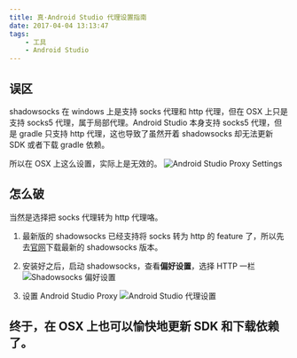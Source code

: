 ```yaml
---
title: 真·Android Studio 代理设置指南
date: 2017-04-04 13:13:47
tags:
	- 工具
	- Android Studio
---
```


## 误区

shadowsocks 在 windows 上是支持 socks 代理和 http 代理，但在 OSX 上只是支持 socks5 代理，属于局部代理。Android Studio 本身支持 socks5 代理，但是 gradle 只支持 http 代理，这也导致了虽然开着 shadowsocks 却无法更新 SDK 或者下载 gradle 依赖。

所以在 OSX 上这么设置，实际上是无效的。
![Android Studio Proxy Settings](https://hellovass-blog-1257365569.cos.ap-shanghai.myqcloud.com/Android%20Studio%20Proxy)

<!-- more -->

## 怎么破

当然是选择把 socks 代理转为 http 代理咯。

1. 最新版的 shadowsocks 已经支持将 socks 转为 http 的 feature 了，所以先去[官网](https://github.com/shadowsocks/ShadowsocksX-NG)下载最新的 shadowsocks 版本。

2. 安装好之后，启动 shadowsocks，查看**偏好设置**，选择 HTTP 一栏
![Shadowsocks 偏好设置](https://hellovass-blog-1257365569.cos.ap-shanghai.myqcloud.com/Shadowsocks%20%E5%81%8F%E5%A5%BD%E8%AE%BE%E7%BD%AE)

3. 设置 Android Studio Proxy
![Android Studio 代理设置](https://hellovass-blog-1257365569.cos.ap-shanghai.myqcloud.com/Android%20Studio%E4%BB%A3%E7%90%86%E8%AE%BE%E7%BD%AE)

## 终于，在 OSX 上也可以愉快地更新 SDK 和下载依赖了。


